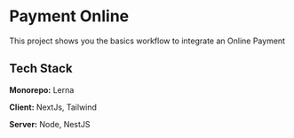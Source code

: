 
# Payment Online

This project shows you the basics workflow to integrate an Online Payment


## Tech Stack

**Monorepo:** Lerna 

**Client:** NextJs, Tailwind

**Server:** Node, NestJS 